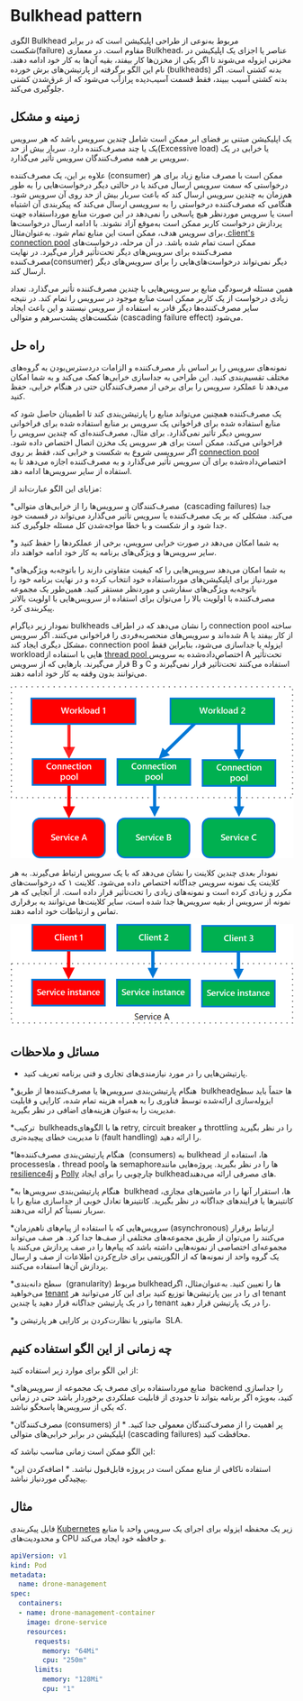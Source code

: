 # Bulkhead pattern

الگوی Bulkhead  مربوط به‌نوعی از طراحی اپلیکیشن است که در برابر شکست(failure) مقاوم است. در معماری Bulkhead، عناصر یا اجزای یک اپلیکیشن در مخزنی ایزوله می‌شوند تا اگر یکی از مخزن‌ها کار بیفتد، بقیه آن‌ها به کار خود ادامه دهند. نام این الگو برگرفته از پارتیشن‌های برش خورده (bulkheads) بدنه کشتی است. اگر بدنه کشتی آسیب ببیند، فقط قسمت آسیب‌دیده پرازآب می‌شود که از غرق‌شدن کشتی جلوگیری می‌کند.

## **زمینه و مشکل**


یک اپلیکیشن مبتنی بر فضای ابر ممکن است شامل چندین سرویس باشد که هر سرویس یک یا چند مصرف‌کننده دارد. سربار بیش از حد(Excessive load) یا خرابی در یک سرویس بر همه مصرف‌کنندگان سرویس تأثیر می‌گذارد. 
 
علاوه بر این، یک مصرف‌کننده (consumer) ممکن است با مصرف منابع زیاد برای هر درخواستی که سمت سرویس ارسال می‌کند یا در حالتی دیگر درخواست‌هایی را به طور هم‌زمان به چندین سرویس ارسال کند که باعث سربار بیش از حد روی آن سرویس شود. هنگامی که مصرف‌کننده درخواستی را به سرویسی ارسال می‌کند که پیکربندی آن اشتباه است یا سرویس موردنظر هیچ پاسخی را نمی‌دهد در این صورت منابع مورداستفاده جهت پردازش درخواست کاربر ممکن است به‌موقع آزاد نشوند. با ادامه ارسال درخواست‌ها برای سرویس هدف، ممکن است این منابع تمام شود. به‌عنوان‌مثال،[ client's connection pool](https://en.wikipedia.org/wiki/Connection_pool) ممکن است تمام شده باشد. در آن مرحله، درخواست‌های مصرف‌کننده برای سرویس‌های دیگر تحت‌تأثیر قرار می‌گیرد. در نهایت مصرف‌کننده(consumer) دیگر نمی‌تواند درخواست‌های‌هایی را برای سرویس‌های دیگر ارسال کند.

همین مسئله فرسودگی منابع بر سرویس‌هایی با چندین مصرف‌کننده تأثیر می‌گذارد. تعداد زیادی درخواست از یک کاربر ممکن است منابع موجود در سرویس را تمام کند. در نتیجه سایر مصرف‌کننده‌ها دیگر قادر به استفاده از سرویس نیستند و این باعث ایجاد شکست‌های پشت‌سرهم و متوالی (cascading failure effect) می‌شود.

## راه حل

نمونه‌های سرویس را بر اساس بار مصرف‌کننده و الزامات دردسترس‌بودن به گروه‌های مختلف تقسیم‌بندی کنید. این طراحی به جداسازی خرابی‌ها کمک می‌کند و به شما امکان می‌دهد تا عملکرد سرویس را برای برخی از مصرف‌کنندگان حتی در هنگام خرابی، حفظ کنید.

یک مصرف‌کننده همچنین می‌تواند منابع را پارتیشن‌بندی کند تا اطمینان حاصل شود که منابع استفاده شده برای فراخوانی یک سرویس بر منابع استفاده شده برای فراخوانی سرویس دیگر تأثیر نمی‌گذارد. برای مثال، مصرف‌کننده‌ای که چندین سرویس را فراخوانی می‌کند، ممکن است برای هر سرویس یک مخزن اتصال اختصاص داده شود. اگر سرویسی شروع به شکست و خرابی کند، فقط بر روی [connection pool](https://en.wikipedia.org/wiki/Connection_pool) اختصاص‌داده‌شده برای آن سرویس تأثیر می‌گذارد و به مصرف‌کننده اجازه می‌دهد تا به استفاده از سایر سرویس‌ها ادامه دهد.

مزایای این الگو عبارت‌اند از:

*‏ مصرف‌کنندگان و سرویس‌ها را از خرابی‌های متوالی (cascading failures) جدا می‌کند. مشکلی که بر یک مصرف‌کننده یا سرویس تأثیر می‌گذارد می‌تواند در قسمت خود جدا شود و از شکست و با خطا مواجه‌شدن کل مسئله جلوگیری کند. 

*‏ به شما امکان می‌دهد در صورت خرابی سرویس، برخی از عملکردها را حفظ کنید و سایر سرویس‌ها و ویژگی‌های برنامه به کار خود ادامه خواهند داد. 

*‏ به شما امکان می‌دهد سرویس‌هایی را که کیفیت متفاوتی دارند را باتوجه‌به ویژگی‌های موردنیاز برای اپلیکیشن‌های مورداستفاده خود انتخاب کرده و در نهایت برنامه خود را باتوجه‌به ویژگی‌های سفارشی و موردنظر مستقر کنید. همین‌طور یک مجموعه مصرف‌کننده با اولویت بالا را می‌توان برای استفاده از سرویس‌هایی با اولویت بالاتر پیکربندی کرد.

نمودار زیر دیاگرام bulkheads را نشان می‌دهد که در اطراف connection pool ساخته شده‌اند و سرویس‌های منحصربه‌فردی را فراخوانی می‌کنند. اگر سرویس A از کار بیفتد یا مشکل دیگری ایجاد کند، connection pool ایزوله یا جداسازی می‌شود، بنابراین فقط workloadهایی با استفاده از [thread pool ]( https://en.wikipedia.org/wiki/Thread_pool) اختصاص‌داده‌شده به سرویس A تحت‌تأثیر قرار می‌گیرند. بارهایی که از سرویس B و C استفاده می‌کنند تحت‌تأثیر قرار نمی‌گیرند و می‌توانند بدون وقفه به کار خود ادامه دهند.

![bulkhead-1](../assets/other/bulkhead-1.png)

نمودار بعدی چندین کلاینت را نشان می‌دهد که با یک سرویس ارتباط می‌گیرند. به هر کلاینت یک نمونه سرویس جداگانه اختصاص داده می‌شود. کلاینت ۱ که درخواست‌های مکرر و زیادی کرده است و نمونه‌های زیادی را تحت‌تأثیر قرار داده است. از آنجایی که هر نمونه از سرویس از بقیه سرویس‌ها جدا شده است، سایر کلاینت‌ها می‌توانند به برقراری تماس و ارتباطات خود ادامه دهند.

![bulkhead-2](../assets/other/bulkhead-2.png)

## مسائل و ملاحظات


* پارتیشن‌هایی را در مورد نیازمندی‌های تجاری و فنی برنامه تعریف کنید.

*‏ هنگام پارتیشن‌بندی سرویس‌ها یا مصرف‌کننده‌ها از طریق  bulkheadها حتماً باید سطح ایزوله‌سازی ارائه‌شده توسط فناوری را به همراه هزینه تمام شده، کارایی و قابلیت مدیریت را به‌عنوان هزینه‌های اضافی در نظر بگیرید.

*‏ ترکیب bulkheadsها با الگوهای retry, circuit breaker  و throttling را در نظر بگیرید تا مدیریت خطای پیچیده‌تری (fault handling) را ارائه دهید.

*‏ هنگام پارتیشن‌بندی مصرف‌کننده‌ها (consumers) به bulkhead ها، استفاده از processesها ، thread poolها و semaphoreها را در نظر بگیرید. پروژه‌هایی مانند [resilience4j](https://github.com/resilience4j/resilience4j) و [Polly](https://github.com/App-vNext/Polly) چارچوبی را برای ایجاد bulkheadهای مصرفی ارائه می‌دهند.

*‏ هنگام پارتیشن‌بندی سرویس‌ها به bulkhead ها، استقرار آنها را در ماشین‌های مجازی، کانتینرها یا فرایندهای جداگانه در نظر بگیرید. کانتینرها تعادل خوبی از جداسازی منابع را با سربار نسبتاً کم ارائه می‌دهند.

*‏ سرویس‌هایی که با استفاده از پیام‌های ناهم‌زمان(asynchronous) ارتباط برقرار می‌کنند را می‌توان از طریق مجموعه‌های مختلفی از صف‌ها جدا کرد. هر صف می‌تواند مجموعه‌ای اختصاصی از نمونه‌هایی داشته باشد که پیام‌ها را در صف پردازش می‌کنند یا یک گروه واحد از نمونه‌ها که از الگوریتمی برای خارج‌کردن اطلاعات از صف و ارسال پردازش آن‌ها استفاده می‌کنند. 

*‏ سطح دانه‌بندی (granularity) مربوط bulkheadها را تعیین کنید. به‌عنوان‌مثال، اگر می‌خواهید [tenant](https://en.wikipedia.org/wiki/Multitenancy) ای را در بین پارتیشن‌ها توزیع کنید برای این کار می‌توانید هر tenant را در یک پارتیشن جداگانه قرار دهید یا چندین tenant را در یک پارتیشن قرار دهید. 

*‏ مانیتور یا نظارت‌کردن بر کارایی هر پارتیشن و SLA.

## چه زمانی از این الگو استفاده کنیم

از این الگو برای موارد زیر استفاده کنید:

*‏ منابع مورداستفاده برای مصرف یک مجموعه از سرویس‌های backend را جداسازی کنید، به‌ویژه اگر برنامه بتواند تا حدودی از قابلیت عملکردی برخوردار باشد حتی در زمانی که یکی از سرویس‌ها پاسخگو نباشد.

*‏ مصرف‌کنندگان(consumers) پر اهمیت را از مصرف‌کنندگان معمولی جدا کنید. 
*‏ از اپلیکیشن در برابر خرابی‌های متوالی (cascading failures) محافظت کنید.

این الگو ممکن است زمانی مناسب نباشد که:

*‏ استفاده ناکافی از منابع ممکن است در پروژه قابل‌قبول نباشد. 
*‏ اضافه‌کردن این پیچیدگی موردنیاز نباشد.

## مثال

فایل پیکربندی [Kubernetes](https://en.wikipedia.org/wiki/Kubernetes) زیر یک محفظه ایزوله برای اجرای یک سرویس واحد با منابع و محدودیت‌های CPU و حافظه خود ایجاد می‌کند.

```yml
apiVersion: v1
kind: Pod
metadata:
  name: drone-management
spec:
  containers:
  - name: drone-management-container
    image: drone-service
    resources:
      requests:
        memory: "64Mi"
        cpu: "250m"
      limits:
        memory: "128Mi"
        cpu: "1"
```


